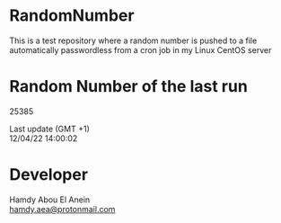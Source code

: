 # RandomNumber    
This is a test repository where a random number is pushed to a file automatically passwordless from a cron job in my Linux CentOS server    
# Random Number of the last run   
25385
      
Last update (GMT +1)    
12/04/22 14:00:02
# Developer    
Hamdy Abou El Anein   
hamdy.aea@protonmail.com
